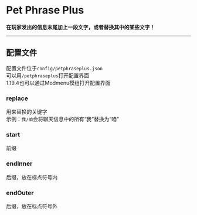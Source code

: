 # Pet Phrase Plus

__在玩家发出的信息末尾加上一段文字，或者替换其中的某些文字！__  

---

## 配置文件  
配置文件位于`config/petphraseplus.json`  
可以用`/petphraseplus`打开配置界面  
1.19.4也可以通过Modmenu模组打开配置界面

### replace  
用来替换的关键字  
示例：`我/咱`会将聊天信息中的所有“我”替换为“咱”  

### start
前缀

### endInner  
后缀，放在标点符号内

### endOuter  
后缀，放在标点符号外